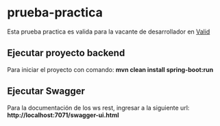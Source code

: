 # prueba-practica
Esta prueba practica es valida para la vacante de desarrollador en [Valid](www.valid.com)

## Ejecutar proyecto backend
Para iniciar el proyecto con comando: **mvn clean install spring-boot:run**

## Ejecutar Swagger
Para la documentación de los ws rest, ingresar a la siguiente url: **http://localhost:7071/swagger-ui.html**
